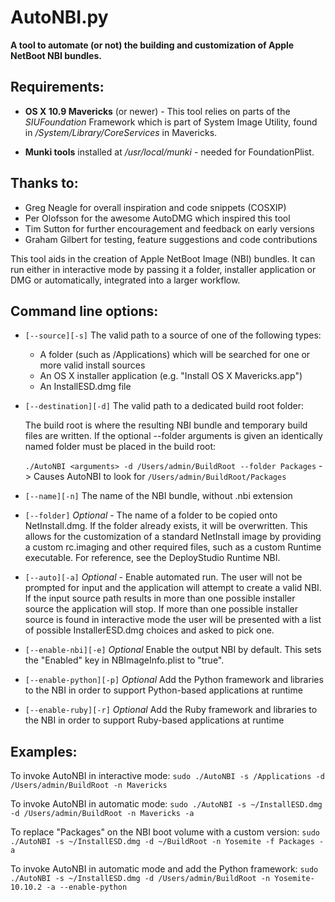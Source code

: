 __AutoNBI.py__
==============
__A tool to automate (or not) the building and customization of Apple NetBoot NBI bundles.__



__Requirements__:  
-----------------
  * __OS X 10.9 Mavericks__ (or newer) - This tool relies on parts of the *SIUFoundation*
    Framework which is part of System Image Utility, found in
    _/System/Library/CoreServices_ in Mavericks.

  * __Munki tools__ installed at _/usr/local/munki_ - needed for FoundationPlist.

__Thanks to:__
--------------
* Greg Neagle for overall inspiration and code snippets (COSXIP)
* Per Olofsson for the awesome AutoDMG which inspired this tool
* Tim Sutton for further encouragement and feedback on early versions
* Graham Gilbert for testing, feature suggestions and code contributions

This tool aids in the creation of Apple NetBoot Image (NBI) bundles.
It can run either in interactive mode by passing it a folder, installer
application or DMG or automatically, integrated into a larger workflow.

__Command line options:__
-------------------------
* `[--source][-s]` The valid path to a source of one of the following types:

  - A folder (such as /Applications) which will be searched for one
    or more valid install sources
  - An OS X installer application (e.g. "Install OS X Mavericks.app")
  - An InstallESD.dmg file

* `[--destination][-d]` The valid path to a dedicated build root folder:

  The build root is where the resulting NBI bundle and temporary build
  files are written. If the optional --folder arguments is given an
  identically named folder must be placed in the build root:

  `./AutoNBI <arguments> -d /Users/admin/BuildRoot --folder Packages`
  -> Causes AutoNBI to look for `/Users/admin/BuildRoot/Packages`

* `[--name][-n]` The name of the NBI bundle, without .nbi extension

* `[--folder]` _Optional_ - The name of a folder to be copied onto
  NetInstall.dmg. If the folder already exists, it will be overwritten.
  This allows for the customization of a standard NetInstall image
  by providing a custom rc.imaging and other required files,
  such as a custom Runtime executable. For reference, see the
  DeployStudio Runtime NBI.

* `[--auto][-a]` _Optional_ - Enable automated run. The user will not be prompted for
  input and the application will attempt to create a valid NBI. If
  the input source path results in more than one possible installer
  source the application will stop. If more than one possible installer
  source is found in interactive mode the user will be presented with
  a list of possible InstallerESD.dmg choices and asked to pick one.

* `[--enable-nbi][-e]` _Optional_ Enable the output NBI by default. This sets the "Enabled"
   key in NBImageInfo.plist to "true".

* `[--enable-python][-p]` _Optional_ Add the Python framework and libraries to the NBI
   in order to support Python-based applications at runtime

* `[--enable-ruby][-r]` _Optional_ Add the Ruby framework and libraries to the NBI
   in order to support Ruby-based applications at runtime

__Examples:__
-------------
To invoke AutoNBI in interactive mode:
  `sudo ./AutoNBI -s /Applications -d /Users/admin/BuildRoot -n Mavericks`

To invoke AutoNBI in automatic mode:
  `sudo ./AutoNBI -s ~/InstallESD.dmg -d /Users/admin/BuildRoot -n Mavericks -a`

To replace "Packages" on the NBI boot volume with a custom version:
  `sudo ./AutoNBI -s ~/InstallESD.dmg -d ~/BuildRoot -n Yosemite -f Packages -a`

To invoke AutoNBI in automatic mode and add the Python framework:
  `sudo ./AutoNBI -s ~/InstallESD.dmg -d /Users/admin/BuildRoot -n Yosemite-10.10.2 -a --enable-python`
